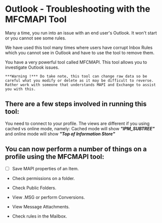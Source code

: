 # Outlook - Troubleshooting with the MFCMAPI Tool

Many a time, you run into an issue with an end user's Outlook. It won't start or you cannot see some rules.

We have used this tool many times where users have corrupt Inbox Rules which you cannot see in Outlook and have to use the tool to remove them.

You have a very powerful tool called MFCMAPI. This tool allows you to investigate Outlook issues.

`***Warning !*** Do take note, this tool can change raw data so be careful what you modify or delete as it may be difficult to reverse. Rather work with someone that understands MAPI and Exchange to assist you with this.`

## There are a few steps involved in running this tool:

You need to connect to your profile.
The views are different if you using cached vs online mode, namely: Cached mode will show ***"IPM_SUBTREE"*** and online mode will show ***"Top of Information Store"***


## You can now perform a number of things on a profile using the MFCMAPI tool:

 - [ ] Save MAPI properties of an Item.
  
 - Check permissions on a folder.
  
 - Check Public Folders.
  
 - View .MSG or perform Conversions.
  
 - View Message Attachments.
  
 - Check rules in the Mailbox.
